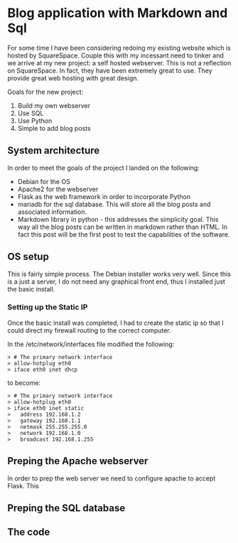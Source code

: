 # Blog application with Markdown and Sql

For some time I have been considering redoing my existing website which is hosted by SquareSpace.  Couple this with my incessant need to tinker and we arrive at my new project: a self hosted webserver.  This is not a reflection on SquareSpace. In fact, they have been extremely great to use. They provide great web hosting with great design.  

Goals for the new project:
1. Build my own webserver
2. Use SQL
3. Use Python
4. Simple to add blog posts

## System architecture 

In order to meet the goals of the project I landed on the following:
* Debian for the OS
* Apache2 for the webserver
* Flask as the web framework in order to incorporate Python
* mariadb for the sql database.  This will store all the blog posts and associated information.
* Markdown library in python - this addresses the simplicity goal. This way all the blog posts can be written in markdown rather than HTML.  In fact this post will be the first post to test the capabilities of the software.

## OS setup

This is fairly simple process.  The Debian installer works very well.  Since this is a just a server, I do not need any graphical front end, thus I installed just the basic install.  

### Setting up the Static IP

Once the basic install was completed, I had to create the static ip so that I could direct my firewall routing to the correct computer.  

In the /etc/network/interfaces file modified the following:

	> # The primary network interface
	> allow-hotplug eth0
	> iface eth0 inet dhcp

to become:

	> # The primary network interface
	> allow-hotplug eth0
	> iface eth0 inet static
	>	address 192.168.1.2
	> 	gateway 192.168.1.1
	> 	netmask 255.255.255.0
	> 	network 192.168.1.0
	>	broadcast 192.168.1.255

## Preping the Apache webserver

In order to prep the web server we need to configure apache to accept Flask.  This

## Preping the SQL database

## The code
